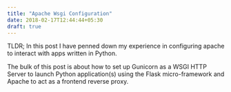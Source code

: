 ```yaml
---
title: "Apache Wsgi Configuration"
date: 2018-02-17T12:44:44+05:30
draft: true
---
```


TLDR; In this post I have penned down my experience in configuring apache to interact with apps written in Python.

The bulk of this post is about how to set up Gunicorn as a WSGI HTTP Server to launch Python application(s) using the Flask micro-framework and Apache to act as a frontend reverse proxy.
